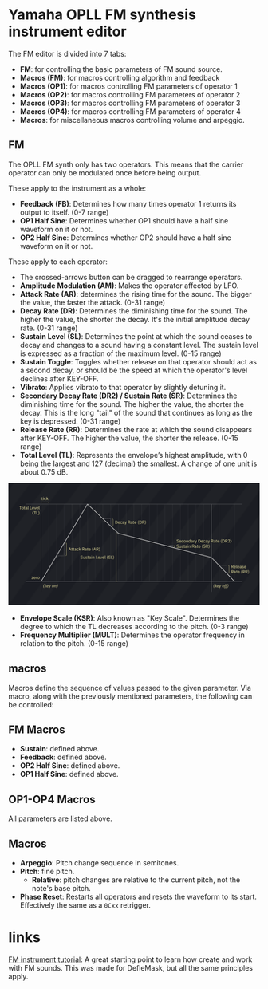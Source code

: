 # Yamaha OPLL FM synthesis instrument editor

The FM editor is divided into 7 tabs:

- **FM**: for controlling the basic parameters of FM sound source.
- **Macros (FM)**: for macros controlling algorithm and feedback
- **Macros (OP1)**: for macros controlling FM parameters of operator 1
- **Macros (OP2)**: for macros controlling FM parameters of operator 2
- **Macros (OP3)**: for macros controlling FM parameters of operator 3
- **Macros (OP4)**: for macros controlling FM parameters of operator 4
- **Macros**: for miscellaneous macros controlling volume and arpeggio.

## FM

The OPLL FM synth only has two operators. This means that the carrier operator can only be modulated once before being output.

These apply to the instrument as a whole:
- **Feedback (FB)**: Determines how many times operator 1 returns its output to itself. (0-7 range)
- **OP1 Half Sine**: Determines whether OP1 should have a half sine waveform on it or not.
- **OP2 Half Sine**: Determines whether OP2 should have a half sine waveform on it or not.

These apply to each operator:
- The crossed-arrows button can be dragged to rearrange operators.
- **Amplitude Modulation (AM)**: Makes the operator affected by LFO.
- **Attack Rate (AR)**: determines the rising time for the sound. The bigger the value, the faster the attack. (0-31 range)
- **Decay Rate (DR)**: Determines the diminishing time for the sound. The higher the value, the shorter the decay. It's the initial amplitude decay rate. (0-31 range)
- **Sustain Level (SL)**: Determines the point at which the sound ceases to decay and changes to a sound having a constant level. The sustain level is expressed as a fraction of the maximum level. (0-15 range)
- **Sustain Toggle**: Toggles whether release on that operator should act as a second decay, or should be the speed at which the operator's level declines after KEY-OFF.
- **Vibrato**: Applies vibrato to that operator by slightly detuning it.
- **Secondary Decay Rate (DR2) / Sustain Rate (SR)**: Determines the diminishing time for the sound. The higher the value, the shorter the decay. This is the long "tail" of the sound that continues as long as the key is depressed. (0-31 range)
- **Release Rate (RR)**: Determines the rate at which the sound disappears after KEY-OFF. The higher the value, the shorter the release. (0-15 range)
- **Total Level (TL)**: Represents the envelope’s highest amplitude, with 0 being the largest and 127 (decimal) the smallest. A change of one unit is about 0.75 dB.

![FM ADSR chart](FM-ADSRchart.png)

- **Envelope Scale (KSR)**: Also known as "Key Scale". Determines the degree to which the TL decreases according to the pitch. (0-3 range)
- **Frequency Multiplier (MULT)**: Determines the operator frequency in relation to the pitch. (0-15 range)

## macros

Macros define the sequence of values passed to the given parameter. Via macro, along with the previously mentioned parameters, the following can be controlled:

## FM Macros

- **Sustain**: defined above.
- **Feedback**: defined above.
- **OP2 Half Sine**: defined above.
- **OP1 Half Sine**: defined above.

## OP1-OP4 Macros

All parameters are listed above.

## Macros

- **Arpeggio**: Pitch change sequence in semitones.
- **Pitch**: fine pitch.
  - **Relative**: pitch changes are relative to the current pitch, not the note's base pitch.
- **Phase Reset**: Restarts all operators and resets the waveform to its start. Effectively the same as a `0Cxx` retrigger.


# links

[FM instrument tutorial](https://www.youtube.com/watch?v=wS8edjurjDw): A great starting point to learn how create and work with FM sounds. This was made for DefleMask, but all the same principles apply.
